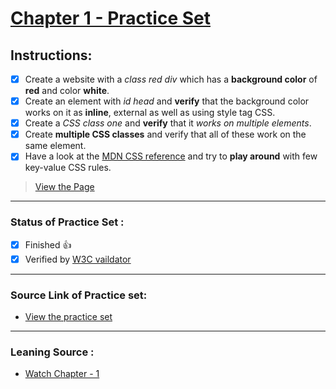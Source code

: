 # [Chapter 1 - Practice Set](https://iamwatchdogs.github.io/Front-end/HTML_CSS/Practice/CSS%20Practice%20Set/Chapter%201/)

## Instructions:

- [x] Create a website with a *class red div* which has a **background color** of **red** and color **white**.
- [x] Create an element with *id head* and **verify** that the background color works on it as **inline**, external as well as using style tag CSS.
- [x] Create a *CSS class one* and **verify** that it *works on multiple elements*.
- [x] Create **multiple CSS classes** and verify that all of these work on the same element.
- [x] Have a look at the [MDN CSS reference](https://developer.mozilla.org/en-US/docs/Web/CSS "Goto MDN CSS reference") and try to **play around** with few key-value CSS rules.

> [View the Page](https://iamwatchdogs.github.io/Front-end/HTML_CSS/Practice/CSS%20Practice%20Set/Chapter%201/)

---

### Status of Practice Set :

- [x] Finished :+1:
- [x] Verified by [W3C vaildator ](https://validator.w3.org/#validate_by_upload "Goto W3c vaildator")

---

### Source Link of Practice set:

- [View the practice set](https://drive.google.com/file/d/1ixsoDb8mCuIZWCHQyOb7jc735BDDsiHe/view "Goto Practice Set")

---
### Leaning Source :

* [Watch Chapter - 1](https://youtu.be/Edsxf_NBFrw?t=1428 "Goto CSS tutorial by CodeWithHarry")
